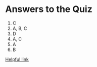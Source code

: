 # Answers to the Quiz

1. C
2. A, B, C
3. D
4. A, C
5. A
6. B

[Helpful link](https://www.coursera.org/learn/ml-foundations/discussions/weeks/6/threads/AAIUurrtEeWGphLhfbPAyQ)